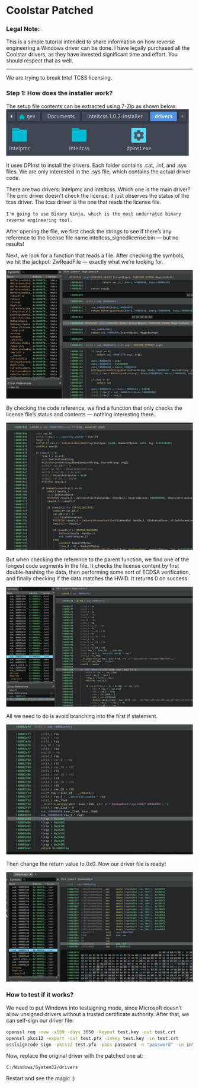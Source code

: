 # Coolstar Patched

### Legal Note:
This is a simple tutorial intended to share information on how reverse engineering a Windows driver can be done. I have legally purchased all the Coolstar drivers, as they have invested significant time and effort. You should respect that as well.

<hr/>
We are trying to break Intel TCSS licensing.

### Step 1: How does the installer work?
The setup file contents can be extracted using 7-Zip as shown below:
<img src="img1.png">



It uses DPInst to install the drivers. Each folder contains .cat, .inf, and .sys files. We are only interested in the .sys file, which contains the actual driver code.

There are two drivers: intelpmc and inteltcss. Which one is the main driver?
The pmc driver doesn't check the license; it just observes the status of the tcss driver. The tcss driver is the one that reads the license file.

`I'm going to use Binary Ninja, which is the most underrated binary reverse engineering tool.`

After opening the file, we first check the strings to see if there’s any reference to the license file name inteltcss_signedlicense.bin — but no results!

Next, we look for a function that reads a file. After checking the symbols, we hit the jackpot: ZwReadFile — exactly what we’re looking for.

<img src="img2.png">

By checking the code reference, we find a function that only checks the license file’s status and contents — nothing interesting there.

<img src="img3.png">

But when checking the reference to the parent function, we find one of the longest code segments in the file. It checks the license content by first double-hashing the data, then performing some sort of ECDSA verification, and finally checking if the data matches the HWID. It returns 0 on success.

<img src="img4.png">

All we need to do is avoid branching into the first if statement.

<img src="img5.png">

Then change the return value to 0x0. Now our driver file is ready!

<img src="img6.png">

### How to test if it works? 
We need to put Windows into testsigning mode, since Microsoft doesn’t allow unsigned drivers without a trusted certificate authority. After that, we can self-sign our driver file:

```sh
openssl req -new -x509 -days 3650 -keyout test.key -out test.crt
openssl pkcs12 -export -out test.pfx -inkey test.key -in test.crt
osslsigncode sign -pkcs12 test.pfx -pass password -n "password" -in inteltcss.sys -out inteltcss_patched.sys
```

Now, replace the original driver with the patched one at:
```
C:/Windows/System32/drivers
```

Restart and see the magic :)